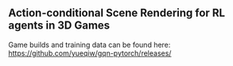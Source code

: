 ## Action-conditional Scene Rendering for RL agents in 3D Games

Game builds and training data can be found here: 
https://github.com/yueqiw/gqn-pytorch/releases/
